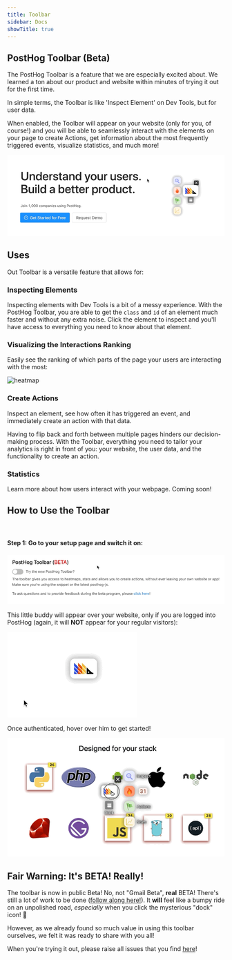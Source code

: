 ```yaml
---
title: Toolbar
sidebar: Docs
showTitle: true
---
```


## PostHog Toolbar (Beta)

The PostHog Toolbar is a feature that we are especially excited about. We learned a ton about our product and website within minutes of trying it out for the first time.

In simple terms, the Toolbar is like 'Inspect Element' on Dev Tools, but for user data.

When enabled, the Toolbar will appear on your website (only for you, of course!) and you will be able to seamlessly interact with the elements on your page to create Actions, get information about the most frequently triggered events, visualize statistics, and much more! 

![inspect](../../images/casts/inspect.gif)

## Uses

Out Toolbar is a versatile feature that allows for:
<br>

### Inspecting Elements

Inspecting elements with Dev Tools is a bit of a messy experience. With the PostHog Toolbar, you are able to get the `class` and `id` of an element much faster and without any extra noise. Click the element to inspect and you'll have access to everything you need to know about that element.
<br>


### Visualizing the Interactions Ranking

Easily see the ranking of which parts of the page your users are interacting with the most:

![heatmap](../../images/casts/heatmap.gif)
<br>

### Create Actions

Inspect an element, see how often it has triggered an event, and immediately create an action with that data.

Having to flip back and forth between multiple pages hinders our decision-making process. With the Toolbar, everything you need to tailor your analytics is right in front of you: your website, the user data, and the functionality to create an action.
<br>

### Statistics

Learn more about how users interact with your webpage. Coming soon!
<br>

## How to Use the Toolbar
<br>

#### Step 1: Go to your setup page and switch it on:

![setup](../../images/casts/setup.gif)

This little buddy will appear over your website, only if you are logged into PostHog (again, it will **NOT** appear for your regular visitors):

![authenticate](../../images/casts/authenticate.gif)

Once authenticated, hover over him to get started!

![toolbar dance](../../images/casts/dance.gif)

## Fair Warning: It's BETA! Really!

The toolbar is now in public Beta! No, not "Gmail Beta", **real** BETA! There's still a lot of work to be done ([follow along here!](https://github.com/PostHog/posthog/projects/7)). It **will** feel like a bumpy ride on an unpolished road, *especially* when you click the mysterious "dock" icon! 👀

However, as we already found so much value in using this toolbar ourselves, we felt it was ready to share with you all! 

When you're trying it out, please raise all issues that you find [here](https://github.com/PostHog/posthog/issues/1129)!